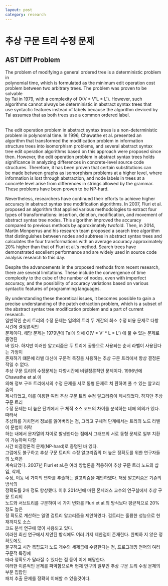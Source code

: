 ```yaml
---
layout: post
category: research
---
```


# 추상 구문 트리 수정 문제
## AST Diff Problem

The problem of modifying a general ordered tree is a deterministic problem in <br>polynomial time, which is formulated as the minimum edit operation cost <br>problem between two arbitrary trees. The problem was proven to be solvable <br>by Tai in 1979, with a complexity of O(V * V'L * L'). However, such <br>algorithms cannot always be deterministic in abstract syntax trees that <br>use syntactic features instead of labels because the algorithm deviced by <br>Tai assumes that as both trees use a common ordered label.

<br>The edit operation problem in abstract syntax trees is a non-deterministic <br>problem in polynomial time. In 1996, Chawathe et al. presented an <br>algorithm that transformed the modification problem in information <br>structure trees into isomorphism problems, and several abstract syntax <br>tree edit operation algorithms based on this approach were proposed since <br>then. However, the edit operation problem in abstract syntax trees holds <br>significance in analyzing differences in concrete-level source code <br>structures. Therefore, it has been proven that certain substitutions can <br>be made between graphs as isomorphism problems at a higher level, where <br>information is lost through abstraction, and node labels in trees at a <br>concrete level arise from differences in strings allowed by the grammar. <br>These problems have been proven to be NP-hard.

Nevertheless, researchers have continued their efforts to achieve higher accuracy in abstract syntax tree modification algorithms. In 2007, Fluri et al. proposed an algorithm that applied various methodologies to extract four types of transformations: insertion, deletion, modification, and movement of abstract syntax tree nodes. This algorithm improved the accuracy compared to previous methods by approximately twofold. Then, in 2014, Martin Monperrus and his research team proposed a search tree algorithm that distinguishes between nodes and subtrees in abstract syntax trees and calculates the four transformations with an average accuracy approximately 20% higher than that of Fluri et al.'s method. Search trees have demonstrated excellent performance and are widely used in source code analysis research to this day.

Despite the advancements in the proposed methods from recent research, there are several limitations. These include the convergence of time complexity to the cube of the number of nodes, even with imperfect accuracy, and the possibility of accuracy variations based on various syntactic features of programming languages.

By understanding these theoretical issues, it becomes possible to gain a precise understanding of the patch extraction problem, which is a subset of the abstract syntax tree modification problem and a part of current research.
<br>
일반적인 순서 트리의 수정 문제는 임의의 트리 두 개간의 최소 수정 비용 문제로 다항 시간에 결정론적인 <br>문제이다. 해당 문제는 1979년에 Tai에 의해 O(V * V’ * L * L’) 에 풀 수 있는 문제로 증명된 <br>바 있다. 하지만 이러한 알고리즘은 두 트리에 공통으로 사용되는 순서 라벨이 사용된다는 가정이 <br>존재하기 떄문에 라벨 대신에 구문적 특징을 사용하는 추상 구문 트리에서 항상 결정론적일 수 없다.
<br>추상 구문 트리의 수정문제는 다항시간에 비결정론적인 문제이다. 1996년에 Chawathe et al.에 <br>의해 정보 구조 트리에서의 수정 문제를 서로 동형 문제로 치 환하여 풀 수 있는 알고리즘이 <br>제시되었고, 이를 이용한 여러 추상 구문 트리 수정 알고리즘이 제시되었다. 하지만 추상 구문 트리 <br>수정 문제는 더 높은 단계에서 구 체적 소스 코드의 차이를 분석하는 데에 의의가 있다. 따라서 <br>추상화를 거치면서 정보를 잃어버리는 점, 그리고 구체적 단계에서는 트리의 노드 라벨이 문법이 허락 <br>하는 내에서 문자열의 차이로 발생한다는 점에서 그래프의 서로 동형 문제로 일부 치환이 가능하며 다항 <br>시간 비결정론적 문제(NP-hard)로 증명된 바 있다.
<br>그럼에도 불구하고 추상 구문 트리의 수정 알고리즘의 더 높은 정확도를 위한 연구자들의 노력은 <br>계속되었다. 2007년 Fluri et al.은 여러 방법론을 적용하여 추상 구문 트리 노드의 삽입, 삭제, <br>수정, 이동 네 가지의 변화를 추출하는 알고리즘을 제안하였다. 해당 알고리즘은 기존의 방식의 <br>정확도를 2배 정도 향상했다. 이후 2014년에 마틴 몬페러스 교수의 연구실에서 추상 구문 트리의 <br>노드와 서브트리를 구분하여 네 가지 변화를 Fluri et al.의 방식보다 평균적으로 20% 정도 높은 <br>정 확도로 계산하는 일명 검트리 알고리즘을 제안하였다. 검트리는 훌륭한 성능으로 현재까지도 소스 <br>코드 분석 연구에 많이 사용되고 있다.
<br>이러한 최신 연구에서 제안된 방식에도 여러 가지 제한점이 존재한다. 완벽하 지 않은 정확도에도 <br>불구하고 시간 복잡도가 노드 개수의 세제곱에 수렴한다는 점, 프로그래밍 언어의 여러 구문적 특징에 <br>따라 정확도가 달라질 수 있다는 점 등이 이에 해당한다.
<br>이러한 이론적인 문제를 파악함으로써 현재 연구의 일부인 추상 구문 트리 수정 문제의 부분 집합인 <br>패치 추출 문제를 정확히 이해할 수 있을것이다.
